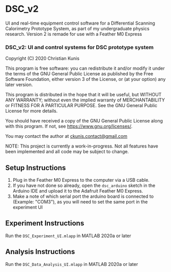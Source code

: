 # DSC_v2
UI and real-time equipment control software for a Differential Scanning Calorimetry Prototype System, as part of my undergraduate physics research.
Version 2 is remade for use with a Feather M0 Express

### DSC_v2: UI and control systems for DSC prototype system

Copyright (C) 2020 Christian Kunis

This program is free software: you can redistribute it and/or modify
it under the terms of the GNU General Public License as published by
the Free Software Foundation, either version 3 of the License, or
(at your option) any later version.

This program is distributed in the hope that it will be useful,
but WITHOUT ANY WARRANTY; without even the implied warranty of
MERCHANTABILITY or FITNESS FOR A PARTICULAR PURPOSE. See the
GNU General Public License for more details.

You should have received a copy of the GNU General Public License
along with this program. If not, see <https://www.gnu.org/licenses/>.

You may contact the author at ckunis.contact@gmail.com

NOTE: This project is currently a work-in-progress. Not all features have been implemented and all code may be subject to change.

## Setup Instructions

1. Plug in the Feather M0 Express to the computer via a USB cable.
2. If you have not done so already, open the `dsc_arduino` sketch in the Arduino IDE and upload it to the Adafruit Feather M0 Express.
3. Make a note of which serial port the arduino board is connected to (Example: "COM3"), as you will need to set the same port in the experiment UI

## Experiment Instructions

Run the `DSC_Experiment_UI.mlapp` in MATLAB 2020a or later

## Analysis Instructions

Run the `DSC_Data_Analysis_UI.mlapp` in MATLAB 2020a or later
